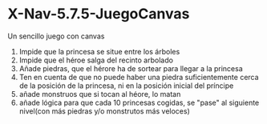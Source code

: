 # X-Nav-5.7.5-JuegoCanvas
Un sencillo juego con canvas
1. Impide que la princesa se situe entre los árboles
2. Impide que el héroe salga del recinto arbolado
3. Añade piedras, que el hérore ha de sortear para llegar a la princesa
4. Ten en cuenta de que no puede haber una piedra suficientemente cerca de la posición de la princesa, ni en la posición inicial del príncipe
5. añade monstruos que si tocan al héore, lo matan
6. añade lógica para que cada 10 princesas cogidas, se "pase" al siguiente nivel(con más piedras y/o monstrutos más veloces)


